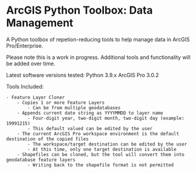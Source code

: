 # ArcGIS Python Toolbox: Data Management

A Python toolbox of repetion-reducing tools to help manage data in ArcGIS Pro/Enterprise.

Please note this is a work in progress. Additional tools and functionality will be added over time.

Latest software versions tested:
Python 3.9.x
ArcGIS Pro 3.0.2

Tools Included:

    - Feature Layer Cloner
        - Copies 1 or more Feature Layers
            - Can be from multiple geodatabases
        - Appends current date string as YYYYMMDD to layer name
            - Four-digit year, two-digit month, two-digit day (example: 19991215)
            - This default valued can be edited by the user
        - The current ArcGIS Pro workspace environment is the default destination of the copied files
            - The workspace/target destination can be edited by the user
            - At this time, only one target destination is available
        - Shapefiles can be cloned, but the tool will convert them into geodatabase feature layers
            - Writing back to the shapefile format is not permitted
